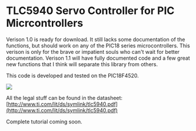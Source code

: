 # TLC5940 Servo Controller for PIC Micrcontrollers

Verison 1.0 is ready for download. It still lacks some documentation of the functions, but should work on any of the 
PIC18 series microcontrollers. This verison is only for the brave or impatient souls who can't wait for better documentation.
Verison 1.1 will have fully documented code and a few great new functions that I think will separate this library from others.

This code is developed and tested on the PIC18F4520.

![](http://i.imgur.com/F2dGZP9.png)

All the legal stuff can be found in the datasheet:
[http://www.ti.com/lit/ds/symlink/tlc5940.pdf](http://www.ti.com/lit/ds/symlink/tlc5940.pdf)

Complete tutorial coming soon.